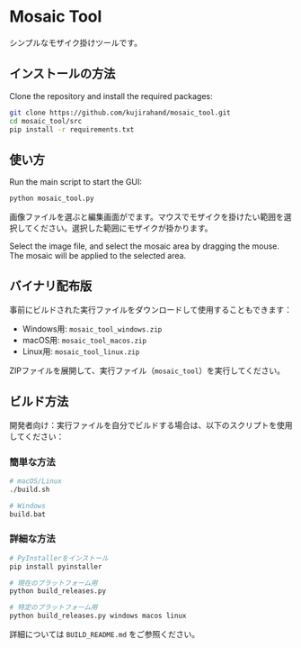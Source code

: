 # Mosaic Tool

シンプルなモザイク掛けツールです。

## インストールの方法

Clone the repository and install the required packages:

```sh
git clone https://github.com/kujirahand/mosaic_tool.git
cd mosaic_tool/src
pip install -r requirements.txt
```

## 使い方

Run the main script to start the GUI:

```sh
python mosaic_tool.py
```

画像ファイルを選ぶと編集画面がでます。マウスでモザイクを掛けたい範囲を選択してください。選択した範囲にモザイクが掛かります。

Select the image file, and select the mosaic area by dragging the mouse. The mosaic will be applied to the selected area.

## バイナリ配布版

事前にビルドされた実行ファイルをダウンロードして使用することもできます：

- Windows用: `mosaic_tool_windows.zip`
- macOS用: `mosaic_tool_macos.zip` 
- Linux用: `mosaic_tool_linux.zip`

ZIPファイルを展開して、実行ファイル（`mosaic_tool`）を実行してください。

## ビルド方法

開発者向け：実行ファイルを自分でビルドする場合は、以下のスクリプトを使用してください：

### 簡単な方法

```sh
# macOS/Linux
./build.sh

# Windows  
build.bat
```

### 詳細な方法

```sh
# PyInstallerをインストール
pip install pyinstaller

# 現在のプラットフォーム用
python build_releases.py

# 特定のプラットフォーム用
python build_releases.py windows macos linux
```

詳細については `BUILD_README.md` をご参照ください。

````
